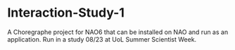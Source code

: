 # Interaction-Study-1
A Choregraphe project for NAO6 that can be installed on NAO and run as an application. Run in a study 08/23 at UoL Summer Scientist Week.

